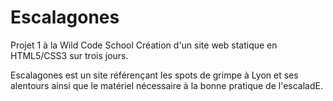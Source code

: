 # Escalagones
Projet 1 à la Wild Code School
Création d'un site web statique en HTML5/CSS3 sur trois jours.

Escalagones est un site référençant les spots de grimpe à Lyon et ses alentours ainsi que le matériel nécessaire à la bonne pratique de l'escaladE.
